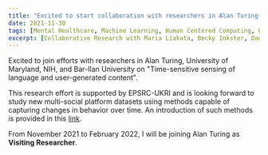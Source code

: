 ```yaml
---
title: "Excited to start collaboration with researchers in Alan Turing Institute"
date: 2021-11-30
tags: [Mental Healthcare, Machine Learning, Human Centered Computing, User Generated Content, Social Good Datasets]
excerpt: [Collaborative Research with Maria Liakata, Becky Inkster, Dana Slonim, Philip Resnik, Adam Tsakalidis]
---
```


Excited to join efforts with researchers in Alan Turing, University of Maryland, NIH, and Bar-Ilan University on "Time-sensitive sensing of language and user-generated content". 

This research effort is supported by EPSRC-UKRI and is looking forward to study new multi-social platform datasets using methods capable of capturing changes in behavior over time. An introduction of such methods is provided in this [link](https://www.turing.ac.uk/research/research-projects/time-sensitive-sensing-language-and-user-generated-content). 

From November 2021 to February 2022, I will be joining Alan Turing as **Visiting Researcher**. 